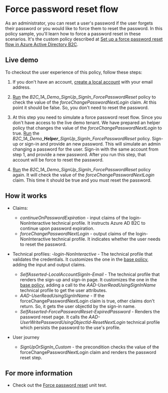 # Force password reset flow

As an administrator, you can reset a user's password if the user forgets their password or you would like to force them to reset the password. In this policy sample, you'll learn how to force a password reset in these scenarios. It's the custom policy described at [Set up a force password reset flow in Azure Active Directory B2C](https://docs.microsoft.com/azure/active-directory-b2c/force-password-reset).

## Live demo

To checkout the user experience of this policy, follow these steps:

1. If you don't have an account, [create a local account](https://b2clivedemo.b2clogin.com/b2clivedemo.onmicrosoft.com/B2C_1A_signup_signin/oauth2/v2.0/authorize?client_id=cfaf887b-a9db-4b44-ac47-5efff4e2902c&nonce=defaultNonce&redirect_uri=https://jwt.ms&scope=openid&response_type=id_token&prompt=login) with your email address.

1. [Run](https://b2clivedemo.b2clogin.com/b2clivedemo.onmicrosoft.com/B2C_1A_Demo_SignUp_SignIn_ForcePasswordReset/oauth2/v2.0/authorize?client_id=cfaf887b-a9db-4b44-ac47-5efff4e2902c&nonce=defaultNonce&redirect_uri=https%3A%2F%2Fjwt.ms&scope=openid&response_type=id_token&prompt=login) the *B2C_1A_Demo_SignUp_SignIn_ForcePasswordReset* policy to check the value of the *forceChangePasswordNextLogin* claim. At this point it should be false. So, you don't need to reset the password.

1. At this step you need to simulate a force password reset flow. Since you don't have access to the live demo tenant. We have prepared an helper policy that changes the value of the *forceChangePasswordNextLogin* to true. [Run](https://b2clivedemo.b2clogin.com/b2clivedemo.onmicrosoft.com/B2C_1A_Demo_Helper_SignUp_SignIn_ForcePasswordReset/oauth2/v2.0/authorize?client_id=cfaf887b-a9db-4b44-ac47-5efff4e2902c&nonce=defaultNonce&redirect_uri=https%3A%2F%2Fjwt.ms&scope=openid&response_type=id_token&prompt=login) the *B2C_1A_Demo_**Helper**_SignUp_SignIn_ForcePasswordReset* policy. Sign-up or sign-in and provide an new password. This will simulate an admin changing a password for the user. Sign-in with the same account from step 1, and provide a new password. After you run this step, that account will be force to reset the password.

1. [Run](https://b2clivedemo.b2clogin.com/b2clivedemo.onmicrosoft.com/B2C_1A_Demo_SignUp_SignIn_ForcePasswordReset/oauth2/v2.0/authorize?client_id=cfaf887b-a9db-4b44-ac47-5efff4e2902c&nonce=defaultNonce&redirect_uri=https%3A%2F%2Fjwt.ms&scope=openid&response_type=id_token&prompt=login) the *B2C_1A_Demo_SignUp_SignIn_ForcePasswordReset* policy again. It will check the value of the *forceChangePasswordNextLogin* claim. This time it should be true and you must reset the password.

## How it works

- Claims:
  - *continueOnPasswordExpiration* - input claims of the login-NonInteractive technical profile. It instructs Azure AD B2C to continue upon password expiration.
  - *forceChangePasswordNextLogin* - output claims of the login-NonInteractive technical profile. It indicates whether the user needs to reset the password.

- Technical profiles:
  -*login-NonInteractive* - The technical profile that validates the credentials. It customizes the one in the [base policy](https://github.com/Azure-Samples/active-directory-b2c-custom-policy-starterpack/blob/main/SocialAndLocalAccounts/TrustFrameworkBase.xml), adding the input and output claims.
  - *SelfAsserted-LocalAccountSignIn-Email* - The technical profile that renders the sign-up and sign-in page. It customizes the one in the [base policy](https://github.com/Azure-Samples/active-directory-b2c-custom-policy-starterpack/blob/main/SocialAndLocalAccounts/TrustFrameworkBase.xml), adding a call to the *AAD-UserReadUsingSignInName* technical profile to get the user attributes.
  - *AAD-UserReadUsingSignInName*  - If the forceChangePasswordNextLogin claim is true, other claims don't return. So, it gets the user objectId by the sign-in name.
  - *SelfAsserted-ForcePasswordReset-ExpiredPassword* - Renders the password reset page. It calls the *AAD-UserWritePasswordUsingObjectId-ResetNextLogin* technical profile which persists the password to the use's profile.

- User journey
  - *SignUpOrSignIn_Custom* - the precondition checks the value of the forceChangePasswordNextLogin claim and renders the password reset step. 

## For more information

- Check out the [Force password reset](https://github.com/azure-ad-b2c/unit-tests/tree/main/technical-profiles/login-NonInteractive#force-password-reset) unit test.
